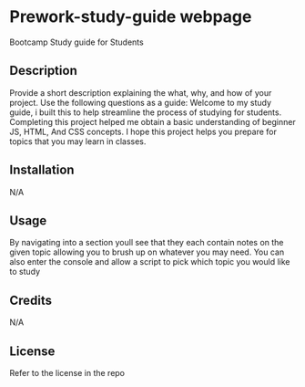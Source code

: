 # Prework-study-guide webpage
Bootcamp Study guide for Students

## Description
Provide a short description explaining the what, why, and how of your project. Use the following questions as a guide:
Welcome to my study guide, i built this to help streamline the process of studying for students. Completing this project helped me obtain a basic understanding of beginner JS, HTML, And CSS concepts. I hope this project helps you prepare for topics that you may learn in classes.

## Installation
N/A

## Usage
By navigating into a section youll see that they each contain notes on the given topic allowing you to brush up on whatever you may need. You can also enter the console and allow a script to pick which topic you would like to study


## Credits
N/A

## License
Refer to the license in the repo